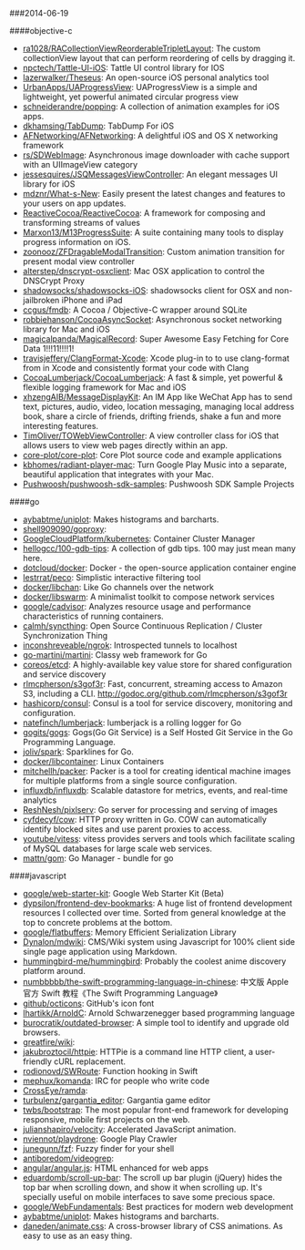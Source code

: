 ###2014-06-19

####objective-c
* [ra1028/RACollectionViewReorderableTripletLayout](https://github.com/ra1028/RACollectionViewReorderableTripletLayout): The custom collectionView layout that can perform reordering of cells by dragging it.
* [npctech/Tattle-UI-iOS](https://github.com/npctech/Tattle-UI-iOS): Tattle UI control library for IOS
* [lazerwalker/Theseus](https://github.com/lazerwalker/Theseus): An open-source iOS personal analytics tool
* [UrbanApps/UAProgressView](https://github.com/UrbanApps/UAProgressView): UAProgressView is a simple and lightweight, yet powerful animated circular progress view
* [schneiderandre/popping](https://github.com/schneiderandre/popping): A collection of animation examples for iOS apps.
* [dkhamsing/TabDump](https://github.com/dkhamsing/TabDump): TabDump For iOS
* [AFNetworking/AFNetworking](https://github.com/AFNetworking/AFNetworking): A delightful iOS and OS X networking framework
* [rs/SDWebImage](https://github.com/rs/SDWebImage): Asynchronous image downloader with cache support with an UIImageView category
* [jessesquires/JSQMessagesViewController](https://github.com/jessesquires/JSQMessagesViewController): An elegant messages UI library for iOS
* [mdznr/What-s-New](https://github.com/mdznr/What-s-New): Easily present the latest changes and features to your users on app updates.
* [ReactiveCocoa/ReactiveCocoa](https://github.com/ReactiveCocoa/ReactiveCocoa): A framework for composing and transforming streams of values
* [Marxon13/M13ProgressSuite](https://github.com/Marxon13/M13ProgressSuite): A suite containing many tools to display progress information on iOS.
* [zoonooz/ZFDragableModalTransition](https://github.com/zoonooz/ZFDragableModalTransition): Custom animation transition for present modal view controller
* [alterstep/dnscrypt-osxclient](https://github.com/alterstep/dnscrypt-osxclient): Mac OSX application to control the DNSCrypt Proxy
* [shadowsocks/shadowsocks-iOS](https://github.com/shadowsocks/shadowsocks-iOS): shadowsocks client for OSX and non-jailbroken iPhone and iPad
* [ccgus/fmdb](https://github.com/ccgus/fmdb): A Cocoa / Objective-C wrapper around SQLite
* [robbiehanson/CocoaAsyncSocket](https://github.com/robbiehanson/CocoaAsyncSocket): Asynchronous socket networking library for Mac and iOS
* [magicalpanda/MagicalRecord](https://github.com/magicalpanda/MagicalRecord): Super Awesome Easy Fetching for Core Data 1!!!11!!!!1!
* [travisjeffery/ClangFormat-Xcode](https://github.com/travisjeffery/ClangFormat-Xcode): Xcode plug-in to to use clang-format from in Xcode and consistently format your code with Clang
* [CocoaLumberjack/CocoaLumberjack](https://github.com/CocoaLumberjack/CocoaLumberjack): A fast & simple, yet powerful & flexible logging framework for Mac and iOS
* [xhzengAIB/MessageDisplayKit](https://github.com/xhzengAIB/MessageDisplayKit): An IM App like WeChat App has to send text, pictures, audio, video, location messaging, managing local address book, share a circle of friends, drifting friends, shake a fun and more interesting features.
* [TimOliver/TOWebViewController](https://github.com/TimOliver/TOWebViewController): A view controller class for iOS that allows users to view web pages directly within an app.
* [core-plot/core-plot](https://github.com/core-plot/core-plot): Core Plot source code and example applications
* [kbhomes/radiant-player-mac](https://github.com/kbhomes/radiant-player-mac): Turn Google Play Music into a separate, beautiful application that integrates with your Mac.
* [Pushwoosh/pushwoosh-sdk-samples](https://github.com/Pushwoosh/pushwoosh-sdk-samples): Pushwoosh SDK Sample Projects

####go
* [aybabtme/uniplot](https://github.com/aybabtme/uniplot): Makes histograms and barcharts.
* [shell909090/goproxy](https://github.com/shell909090/goproxy): 
* [GoogleCloudPlatform/kubernetes](https://github.com/GoogleCloudPlatform/kubernetes): Container Cluster Manager
* [hellogcc/100-gdb-tips](https://github.com/hellogcc/100-gdb-tips): A collection of gdb tips. 100 may just mean many here.
* [dotcloud/docker](https://github.com/dotcloud/docker): Docker - the open-source application container engine
* [lestrrat/peco](https://github.com/lestrrat/peco): Simplistic interactive filtering tool
* [docker/libchan](https://github.com/docker/libchan): Like Go channels over the network
* [docker/libswarm](https://github.com/docker/libswarm): A minimalist toolkit to compose network services
* [google/cadvisor](https://github.com/google/cadvisor): Analyzes resource usage and performance characteristics of running containers.
* [calmh/syncthing](https://github.com/calmh/syncthing): Open Source Continuous Replication / Cluster Synchronization Thing
* [inconshreveable/ngrok](https://github.com/inconshreveable/ngrok): Introspected tunnels to localhost
* [go-martini/martini](https://github.com/go-martini/martini): Classy web framework for Go
* [coreos/etcd](https://github.com/coreos/etcd): A highly-available key value store for shared configuration and service discovery
* [rlmcpherson/s3gof3r](https://github.com/rlmcpherson/s3gof3r): Fast, concurrent, streaming access to Amazon S3, including a CLI. http://godoc.org/github.com/rlmcpherson/s3gof3r
* [hashicorp/consul](https://github.com/hashicorp/consul): Consul is a tool for service discovery, monitoring and configuration.
* [natefinch/lumberjack](https://github.com/natefinch/lumberjack): lumberjack is a rolling logger for Go
* [gogits/gogs](https://github.com/gogits/gogs): Gogs(Go Git Service) is a Self Hosted Git Service in the Go Programming Language.
* [joliv/spark](https://github.com/joliv/spark): Sparklines for Go.
* [docker/libcontainer](https://github.com/docker/libcontainer): Linux Containers
* [mitchellh/packer](https://github.com/mitchellh/packer): Packer is a tool for creating identical machine images for multiple platforms from a single source configuration.
* [influxdb/influxdb](https://github.com/influxdb/influxdb): Scalable datastore for metrics, events, and real-time analytics
* [ReshNesh/pixlserv](https://github.com/ReshNesh/pixlserv): Go server for processing and serving of images
* [cyfdecyf/cow](https://github.com/cyfdecyf/cow): HTTP proxy written in Go. COW can automatically identify blocked sites and use parent proxies to access.
* [youtube/vitess](https://github.com/youtube/vitess): vitess provides servers and tools which facilitate scaling of MySQL databases for large scale web services.
* [mattn/gom](https://github.com/mattn/gom): Go Manager - bundle for go

####javascript
* [google/web-starter-kit](https://github.com/google/web-starter-kit): Google Web Starter Kit (Beta)
* [dypsilon/frontend-dev-bookmarks](https://github.com/dypsilon/frontend-dev-bookmarks): A huge list of frontend development resources I collected over time. Sorted from general knowledge at the top to concrete problems at the bottom.
* [google/flatbuffers](https://github.com/google/flatbuffers): Memory Efficient Serialization Library
* [Dynalon/mdwiki](https://github.com/Dynalon/mdwiki): CMS/Wiki system using Javascript for 100% client side single page application using Markdown.
* [hummingbird-me/hummingbird](https://github.com/hummingbird-me/hummingbird): Probably the coolest anime discovery platform around.
* [numbbbbb/the-swift-programming-language-in-chinese](https://github.com/numbbbbb/the-swift-programming-language-in-chinese): 中文版 Apple 官方 Swift 教程《The Swift Programming Language》
* [github/octicons](https://github.com/github/octicons): GitHub's icon font
* [lhartikk/ArnoldC](https://github.com/lhartikk/ArnoldC): Arnold Schwarzenegger based programming language
* [burocratik/outdated-browser](https://github.com/burocratik/outdated-browser): A simple tool to identify and upgrade old browsers.
* [greatfire/wiki](https://github.com/greatfire/wiki): 
* [jakubroztocil/httpie](https://github.com/jakubroztocil/httpie): HTTPie is a command line HTTP client, a user-friendly cURL replacement.
* [rodionovd/SWRoute](https://github.com/rodionovd/SWRoute): Function hooking in Swift
* [mephux/komanda](https://github.com/mephux/komanda): IRC for people who write code
* [CrossEye/ramda](https://github.com/CrossEye/ramda): 
* [turbulenz/gargantia_editor](https://github.com/turbulenz/gargantia_editor): Gargantia game editor
* [twbs/bootstrap](https://github.com/twbs/bootstrap): The most popular front-end framework for developing responsive, mobile first projects on the web.
* [julianshapiro/velocity](https://github.com/julianshapiro/velocity): Accelerated JavaScript animation.
* [nviennot/playdrone](https://github.com/nviennot/playdrone): Google Play Crawler
* [junegunn/fzf](https://github.com/junegunn/fzf): Fuzzy finder for your shell
* [antiboredom/videogrep](https://github.com/antiboredom/videogrep): 
* [angular/angular.js](https://github.com/angular/angular.js): HTML enhanced for web apps
* [eduardomb/scroll-up-bar](https://github.com/eduardomb/scroll-up-bar): The scroll up bar plugin (jQuery) hides the top bar when scrolling down, and show it when scrolling up. It's specially useful on mobile interfaces to save some precious space.
* [google/WebFundamentals](https://github.com/google/WebFundamentals): Best practices for modern web development
* [aybabtme/uniplot](https://github.com/aybabtme/uniplot): Makes histograms and barcharts.
* [daneden/animate.css](https://github.com/daneden/animate.css): A cross-browser library of CSS animations. As easy to use as an easy thing.
